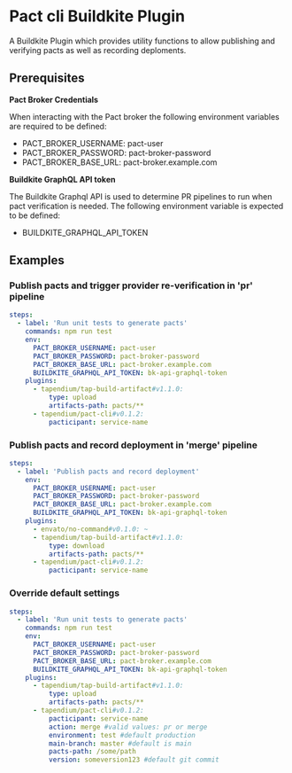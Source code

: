 # Pact cli Buildkite Plugin

A Buildkite Plugin which provides utility functions to allow publishing and verifying pacts as well as recording deploments.

## Prerequisites

**Pact Broker Credentials**

When interacting with the Pact broker the following environment variables are required to be defined:

- PACT_BROKER_USERNAME: pact-user
- PACT_BROKER_PASSWORD: pact-broker-password
- PACT_BROKER_BASE_URL: pact-broker.example.com

**Buildkite GraphQL API token**

The Buildkite Graphql API is used to determine PR pipelines to run when pact verification is needed. The following environment variable is expected to be defined:

- BUILDKITE_GRAPHQL_API_TOKEN

## Examples

### Publish pacts and trigger provider re-verification in 'pr' pipeline

```yml
steps:
  - label: 'Run unit tests to generate pacts'
    commands: npm run test
    env:
      PACT_BROKER_USERNAME: pact-user
      PACT_BROKER_PASSWORD: pact-broker-password
      PACT_BROKER_BASE_URL: pact-broker.example.com
      BUILDKITE_GRAPHQL_API_TOKEN: bk-api-graphql-token
    plugins:
      - tapendium/tap-build-artifact#v1.1.0:
          type: upload
          artifacts-path: pacts/**
      - tapendium/pact-cli#v0.1.2:
          pacticipant: service-name
```

### Publish pacts and record deployment in 'merge' pipeline

```yml
steps:
  - label: 'Publish pacts and record deployment'
    env:
      PACT_BROKER_USERNAME: pact-user
      PACT_BROKER_PASSWORD: pact-broker-password
      PACT_BROKER_BASE_URL: pact-broker.example.com
      BUILDKITE_GRAPHQL_API_TOKEN: bk-api-graphql-token
    plugins:
      - envato/no-command#v0.1.0: ~
      - tapendium/tap-build-artifact#v1.1.0:
          type: download
          artifacts-path: pacts/**
      - tapendium/pact-cli#v0.1.2:
          pacticipant: service-name
```

### Override default settings

```yml
steps:
  - label: 'Run unit tests to generate pacts'
    commands: npm run test
    env:
      PACT_BROKER_USERNAME: pact-user
      PACT_BROKER_PASSWORD: pact-broker-password
      PACT_BROKER_BASE_URL: pact-broker.example.com
      BUILDKITE_GRAPHQL_API_TOKEN: bk-api-graphql-token
    plugins:
      - tapendium/tap-build-artifact#v1.1.0:
          type: upload
          artifacts-path: pacts/**
      - tapendium/pact-cli#v0.1.2:
          pacticipant: service-name
          action: merge #valid values: pr or merge
          environment: test #default production
          main-branch: master #default is main
          pacts-path: /some/path
          version: someversion123 #default git commit
```
